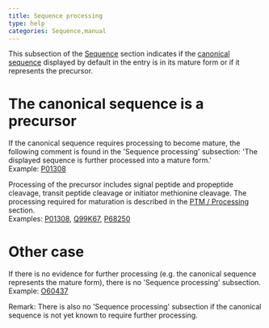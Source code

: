 ```yaml
---
title: Sequence processing
type: help
categories: Sequence,manual
---
```


This subsection of the [Sequence](https://www.uniprot.org/help/sequences_section) section indicates if the [canonical sequence](https://www.uniprot.org/help/canonical_and_isoforms) displayed by default in the entry is in its mature form or if it represents the precursor.

# The canonical sequence is a precursor

If the canonical sequence requires processing to become mature, the following comment is found in the 'Sequence processing' subsection: 'The displayed sequence is further processed into a mature form.'  
Example: [P01308](https://www.uniprot.org/uniprotkb/P01308#sequences)

Processing of the precursor includes signal peptide and propeptide cleavage, transit peptide cleavage or initiator methionine cleavage. The processing required for maturation is described in the [PTM / Processing](https://www.uniprot.org/help/ptm_processing_section) section.  
Examples: [P01308](https://www.uniprot.org/uniprotkb/P01308#ptm_processing), [Q99K67](https://www.uniprot.org/uniprotkb/Q99K67#ptm_processing), [P68250](https://www.uniprot.org/uniprotkb/P68250#ptm_processing)

# Other case

If there is no evidence for further processing (e.g. the canonical sequence represents the mature form), there is no 'Sequence processing' subsection.  
Example: [O60437](https://www.uniprot.org/uniprotkb/O60437#sequences)

Remark: There is also no 'Sequence processing' subsection if the canonical sequence is not yet known to require further processing.
